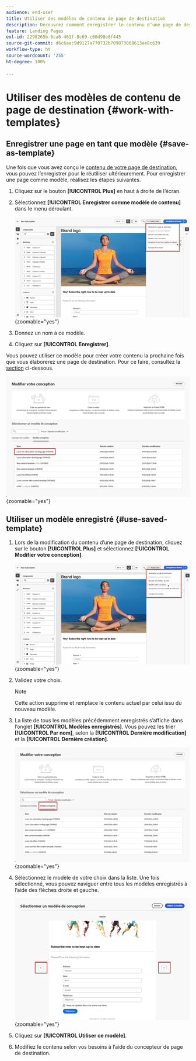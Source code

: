 ```yaml
---
audience: end-user
title: Utiliser des modèles de contenu de page de destination
description: Découvrez comment enregistrer le contenu d’une page de destination en tant que modèle de conception et le réutiliser dans Campaign Web.
feature: Landing Pages
exl-id: 2298265b-6ca6-461f-8c69-c60d98e8f445
source-git-commit: d6c6aac9d9127a770732b709873008613ae8c639
workflow-type: ht
source-wordcount: '255'
ht-degree: 100%

---
```


# Utiliser des modèles de contenu de page de destination {#work-with-templates}

## Enregistrer une page en tant que modèle {#save-as-template}

Une fois que vous avez conçu le [contenu de votre page de destination](lp-content.md), vous pouvez l’enregistrer pour le réutiliser ultérieurement. Pour enregistrer une page comme modèle, réalisez les étapes suivantes.

1. Cliquez sur le bouton **[!UICONTROL Plus]** en haut à droite de l’écran.

1. Sélectionnez **[!UICONTROL Enregistrer comme modèle de contenu]** dans le menu déroulant.

   ![Capture d’écran affichant l’option Enregistrer en tant que modèle de contenu dans le menu déroulant](assets/lp-save-as-template.png){zoomable="yes"}

1. Donnez un nom à ce modèle.

1. Cliquez sur **[!UICONTROL Enregistrer]**.

Vous pouvez utiliser ce modèle pour créer votre contenu la prochaine fois que vous élaborerez une page de destination. Pour ce faire, consultez la [section](#use-saved-template) ci-dessous.

![Capture d’écran montrant un modèle enregistré dans l’interface de la page de destination](assets/lp-saved-template.png){zoomable="yes"}

## Utiliser un modèle enregistré {#use-saved-template}

<!--Not for GA?-->

1. Lors de la modification du contenu d’une page de destination, cliquez sur le bouton **[!UICONTROL Plus]** et sélectionnez **[!UICONTROL Modifier votre conception]**.

   ![Capture d’écran affichant l’option Modifier votre conception dans le menu déroulant](assets/lp-change-your-design.png){zoomable="yes"}

1. Validez votre choix.

   >[!NOTE]
   >
   >Cette action supprime et remplace le contenu actuel par celui issu du nouveau modèle.

1. La liste de tous les modèles précédemment enregistrés s’affiche dans l’onglet **[!UICONTROL Modèles enregistrés]**. Vous pouvez les trier **[!UICONTROL Par nom]**, selon la **[!UICONTROL Dernière modification]** et la **[!UICONTROL Dernière création]**.

   ![Capture d’écran affichant l’onglet Modèles enregistrés avec des options de tri](assets/lp-saved-templates.png){zoomable="yes"}

1. Sélectionnez le modèle de votre choix dans la liste. Une fois sélectionné, vous pouvez naviguer entre tous les modèles enregistrés à l’aide des flèches droite et gauche.

   ![Capture d’écran affichant la navigation entre les modèles enregistrés à l’aide de flèches](assets/lp-select-saved-template.png){zoomable="yes"}

1. Cliquez sur **[!UICONTROL Utiliser ce modèle]**.

1. Modifiez le contenu selon vos besoins à l’aide du concepteur de page de destination.

<!--Primary page templates and subpage templates are managed separately, meaning that you cannot use a primary page template to create a subpage, and vice versa. TBC in Web user interface-->